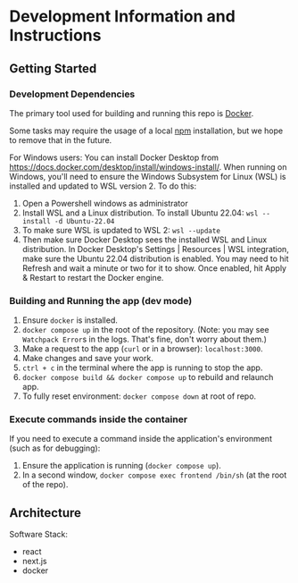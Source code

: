 # Development Information and Instructions

## Getting Started

### Development Dependencies  

The primary tool used for building and running this repo is [Docker](https://www.docker.com).

Some tasks may require the usage of a local [npm](https://www.npmjs.com/package/npm) installation, but we hope to remove that in the future.

For Windows users:
You can install Docker Desktop from https://docs.docker.com/desktop/install/windows-install/.
When running on Windows, you'll need to ensure the Windows Subsystem for Linux (WSL) is installed and updated to WSL version 2. To do this:
1. Open a Powershell windows as administrator
2. Install WSL and a Linux distribution. To install Ubuntu 22.04:
    `wsl --install -d Ubuntu-22.04`
3. To make sure WSL is updated to WSL 2:
    `wsl --update`
4. Then make sure Docker Desktop sees the installed WSL and Linux distribution. In Docker Desktop's Settings | Resources | WSL integration, make sure the Ubuntu 22.04 distribution is enabled. You may need to hit Refresh and wait a minute or two for it to show. Once enabled, hit Apply & Restart to restart the Docker engine.

### Building and Running the app (dev mode)

<!-- todo: update when hot-reloading actually works -->
1. Ensure `docker` is installed.
2. `docker compose up` in the root of the repository. (Note: you may see `Watchpack Error`s in the logs. That's fine, don't worry about them.)
3. Make a request to the app (`curl` or in a browser): `localhost:3000`.
4. Make changes and save your work.
5. `ctrl + c` in the terminal where the app is running to stop the app.
6. `docker compose build && docker compose up` to rebuild and relaunch app.
7. To fully reset environment: `docker compose down` at root of repo.

### Execute commands inside the container

If you need to execute a command inside the application's environment (such as for debugging):
1. Ensure the application is running (`docker compose up`).
2. In a second window, `docker compose exec frontend /bin/sh` (at the root of the repo). 

## Architecture
 
Software Stack:
- react
- next.js
- docker
